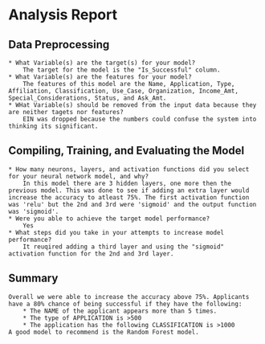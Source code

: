 # Analysis Report

## Data Preprocessing
    * What Variable(s) are the target(s) for your model?
        The target for the model is the "Is_Successful" column. 
    * What Variable(s) are the features for your model?
        The features of this model are the Name, Application, Type, Affiliation, Classification, Use_Case, Organization, Income_Amt, Special_Considerations, Status, and Ask_Amt.
    * WHat Variable(s) should be removed from the input data because they are neither tagets nor features?
        EIN was dropped because the numbers could confuse the system into thinking its significant. 


## Compiling, Training, and Evaluating the Model
    * How many neurons, layers, and activation functions did you select for your neural network model, and why?
        In this model there are 3 hidden layers, one more then the previous model. This was done to see if adding an extra layer would increase the accuracy to atleast 75%. The first activation function was 'relu' but the 2nd and 3rd were 'sigmoid' and the output function was 'sigmoid'.
    * Were you able to achieve the target model performance?
        Yes
    * What steps did you take in your attempts to increase model performance?
        It reuqired adding a third layer and using the "sigmoid" activation function for the 2nd and 3rd layer. 


## Summary

    Overall we were able to increase the accuracy above 75%. Applicants have a 80% chance of being successful if they have the following:
        * The NAME of the applicant appears more than 5 times.
        * The type of APPLICATION is >500
        * The application has the following CLASSIFICATION is >1000
    A good model to recommend is the Random Forest model. 